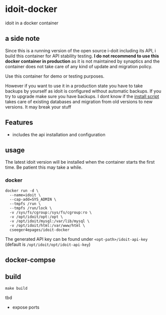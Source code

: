 # idoit-docker

idoit in a docker container

## a side note

Since this is a running version of the open source i-doit including its API, i build this container for API stability testing. **I do not recommend to use this docker container in production** as it is not maintained by synaptics and the container does not take care of any kind of update and migration policy. 

Use this container for demo or testing purposes.

However if you want to use it in a production state you have to take backups by yourself as idoit is configured without automatic backups. 
If you try to upgrade make sure you have backups. 
I dont know if the [install script](https://raw.githubusercontent.com/bheisig/i-doit-scripts/master/idoit-install) takes care of existing databases and migration from old versions to new versions.
It may break your stuff

## Features
- includes the api installation and configuration

## usage

The latest idoit version will be installed when the container starts the first time. Be patient this may take a while.

### docker

```
docker run -d \
  --name=idoit \
  --cap-add=SYS_ADMIN \
  --tmpfs /run \
  --tmpfs /run/lock \
  -v /sys/fs/cgroup:/sys/fs/cgroup:ro \
  -v /opt/idoit/opt:/opt \
  -v /opt/idoit/mysql:/var/lib/mysql \
  -v /opt/idoit/html:/var/www/html \
  cseeger4epages/idoit-docker
```

The generated API key can be found under `<opt-path>/idoit-api-key` (default is `/opt/idoit/opt/idoit-api-key`)

## docker-compse

## build

```
make build
```


tbd 
- expose ports
